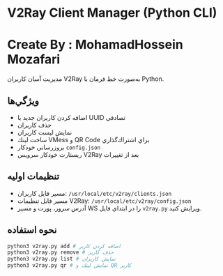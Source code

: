 
# V2Ray Client Manager (Python CLI)
# Create By : MohamadHossein Mozafari
مديريت آسان كاربران V2Ray به‌صورت خط فرمان با Python.

## ويژگي‌ها

- اضافه كردن كاربران جديد با UUID تصادفي
- حذف كاربران
- نمايش ليست كاربران
- ساخت لينك VMess و QR Code براي اشتراك‌گذاري
- بروزرساني خودكار `config.json`
- ريستارت خودكار سرويس V2Ray بعد از تغييرات

## تنظيمات اوليه

- مسير فايل كاربران: `/usr/local/etc/v2ray/clients.json`
- مسير فايل تنظيمات V2Ray: `/usr/local/etc/v2ray/config.json`
- آدرس سرور، پورت و مسير WS را در ابتداي فايل `v2ray.py` ويرايش كنيد.

## نحوه استفاده

```bash
python3 v2ray.py add # اضافه كردن كاربر
python3 v2ray.py remove # حذف كاربر
python3 v2ray.py list # نمايش كاربران
python3 v2ray.py qr # نمايش لينك و QR كاربر
